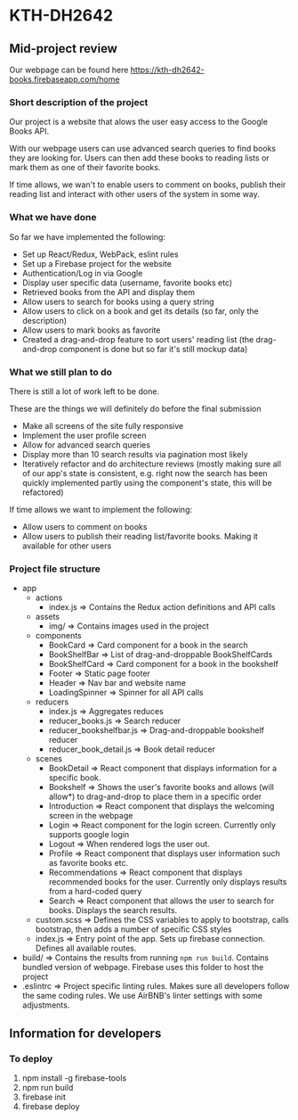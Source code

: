 # KTH-DH2642

## Mid-project review

Our webpage can be found here <https://kth-dh2642-books.firebaseapp.com/home>

### Short description of the project

Our project is a website that alows the user easy access to the Google Books API.

With our webpage users can use advanced search queries to find books they are looking for.
 Users can then add these books to reading lists or mark them as one of their favorite books.

If time allows, we wan't to enable users to comment on books, publish their reading list and interact 
with other users of the system in some way.

### What we have done

So far we have implemented the following:

- Set up React/Redux, WebPack, eslint rules
- Set up a Firebase project for the website
- Authentication/Log in via Google
- Display user specific data (username, favorite books etc)
- Retrieved books from the API and display them
- Allow users to search for books using a query string
- Allow users to click on a book and get its details (so far, only the description)
- Allow users to mark books as favorite
- Created a drag-and-drop feature to sort users' reading list (the drag-and-drop component is done but so far it's still mockup data)

### What we still plan to do

There is still a lot of work left to be done.

These are the things we will definitely do before the final submission
- Make all screens of the site fully responsive
- Implement the user profile screen
- Allow for advanced search queries
- Display more than 10 search results via pagination most likely
- Iteratively refactor and do architecture reviews (mostly making sure all of our app's state is consistent, e.g. right now the search has been quickly implemented partly using the component's state, this will be refactored)

If time allows we want to implement the following:
- Allow users to comment on books
- Allow users to publish their reading list/favorite books. Making it available for other users

### Project file structure

- app
  - actions
    - index.js => Contains the Redux action definitions and API calls
  - assets
    - img/ => Contains images used in the project
  - components
    - BookCard => Card component for a book in the search
    - BookShelfBar => List of drag-and-droppable BookShelfCards
    - BookShelfCard => Card component for a book in the bookshelf
    - Footer => Static page footer
    - Header => Nav bar and website name
    - LoadingSpinner => Spinner for all API calls
  - reducers
    - index.js => Aggregates reduces
    - reducer_books.js => Search reducer
    - reducer_bookshelfbar.js => Drag-and-droppable bookshelf reducer
    - reducer_book_detail.js => Book detail reducer
  - scenes
    - BookDetail => React component that displays information for a specific book.
    - Bookshelf => Shows the user's favorite books and allows (will allow*) to drag-and-drop to place them in a specific order
    - Introduction => React component that displays the welcoming screen in the webpage
    - Login => React component for the login screen. Currently only supports google login
    - Logout => When rendered logs the user out. 
    - Profile => React component that displays user information such as favorite books etc.
    - Recommendations => React component that displays recommended books for the user. Currently only displays results from a hard-coded query
    - Search => React component that allows the user to search for books. Displays the search results.
  - custom.scss => Defines the CSS variables to apply to bootstrap, calls bootstrap, then adds a number of specific CSS styles
  - index.js => Entry point of the app. Sets up firebase connection. Defines all available routes.
- build/ => Contains the results from running `npm run build`. Contains bundled version of webpage. Firebase uses this folder to host the project
- .eslintrc => Project specific linting rules. Makes sure all developers follow the same coding rules. We use AirBNB's linter settings with some adjustments.

## Information for developers

### To deploy

  1. npm install -g firebase-tools
  2. npm run build
  3. firebase init
  4. firebase deploy
